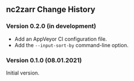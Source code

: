 ## nc2zarr Change History

### Version 0.2.0 (in development)

* Add an AppVeyor CI configuration file.
* Add the `--input-sort-by` command-line option.

### Version 0.1.0 (08.01.2021)

Initial version. 
